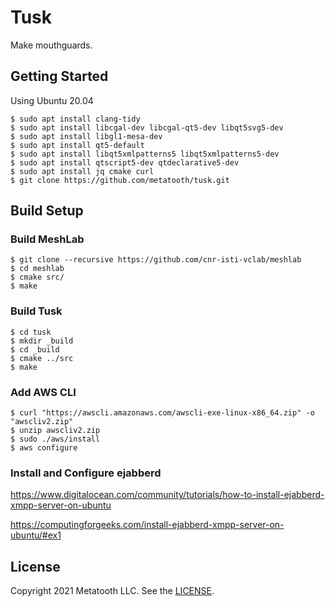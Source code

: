 # Tusk

Make mouthguards.

## Getting Started

Using Ubuntu 20.04

```
$ sudo apt install clang-tidy
$ sudo apt install libcgal-dev libcgal-qt5-dev libqt5svg5-dev
$ sudo apt install libgl1-mesa-dev
$ sudo apt install qt5-default
$ sudo apt install libqt5xmlpatterns5 libqt5xmlpatterns5-dev
$ sudo apt install qtscript5-dev qtdeclarative5-dev
$ sudo apt install jq cmake curl
$ git clone https://github.com/metatooth/tusk.git
```

## Build Setup

### Build MeshLab

```
$ git clone --recursive https://github.com/cnr-isti-vclab/meshlab
$ cd meshlab
$ cmake src/
$ make
```

### Build Tusk

```
$ cd tusk
$ mkdir _build
$ cd _build
$ cmake ../src
$ make
```

### Add AWS CLI

```
$ curl "https://awscli.amazonaws.com/awscli-exe-linux-x86_64.zip" -o "awscliv2.zip"
$ unzip awscliv2.zip
$ sudo ./aws/install
$ aws configure
```

### Install and Configure ejabberd

https://www.digitalocean.com/community/tutorials/how-to-install-ejabberd-xmpp-server-on-ubuntu

https://computingforgeeks.com/install-ejabberd-xmpp-server-on-ubuntu/#ex1

## License

Copyright 2021 Metatooth LLC. See the [LICENSE](LICENSE).
